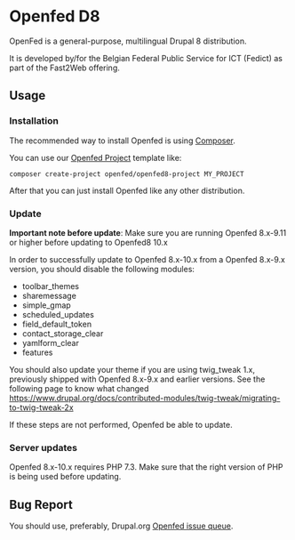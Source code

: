 # Openfed D8

OpenFed is a general-purpose, multilingual Drupal 8 distribution.

It is developed by/for the Belgian Federal Public Service for ICT (Fedict) as
part of the Fast2Web offering.


## Usage

### Installation

The recommended way to install Openfed is using
[Composer](https://getcomposer.org/doc/00-intro.md#installation-linux-unix-osx).

You can use our [Openfed Project](https://github.com/openfed/openfed8-project/tree/10.x) template like:

```
composer create-project openfed/openfed8-project MY_PROJECT
```

After that you can just install Openfed like any other distribution.

### Update

**Important note before update**: Make sure you are running Openfed 8.x-9.11 or higher before updating to Openfed8 10.x

In order to successfully update to Openfed 8.x-10.x from a Openfed 8.x-9.x version, you should disable the following modules:
- toolbar_themes
- sharemessage
- simple_gmap
- scheduled_updates
- field_default_token
- contact_storage_clear
- yamlform_clear
- features

You should also update your theme if you are using twig_tweak 1.x, previously shipped with Openfed 8.x-9.x and earlier versions. See the following page to know what changed https://www.drupal.org/docs/contributed-modules/twig-tweak/migrating-to-twig-tweak-2x

If these steps are not performed, Openfed be able to update.

### Server updates

Openfed 8.x-10.x requires PHP 7.3. Make sure that the right version of PHP is being used before updating.

## Bug Report

You should use, preferably, Drupal.org [Openfed issue queue](https://www.drupal.org/project/issues/openfed).
